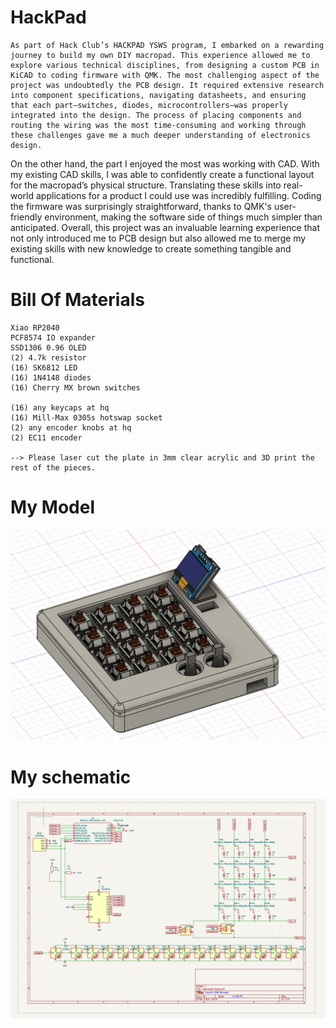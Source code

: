 # HackPad

    As part of Hack Club’s HACKPAD YSWS program, I embarked on a rewarding journey to build my own DIY macropad. This experience allowed me to explore various technical disciplines, from designing a custom PCB in KiCAD to coding firmware with QMK. The most challenging aspect of the project was undoubtedly the PCB design. It required extensive research into component specifications, navigating datasheets, and ensuring that each part—switches, diodes, microcontrollers—was properly integrated into the design. The process of placing components and routing the wiring was the most time-consuming and working through these challenges gave me a much deeper understanding of electronics design.

On the other hand, the part I enjoyed the most was working with CAD. With my existing CAD skills, I was able to confidently create a functional layout for the macropad’s physical structure. Translating these skills into real-world applications for a product I could use was incredibly fulfilling. Coding the firmware was surprisingly straightforward, thanks to QMK's user-friendly environment, making the software side of things much simpler than anticipated. Overall, this project was an invaluable learning experience that not only introduced me to PCB design but also allowed me to merge my existing skills with new knowledge to create something tangible and functional.
# Bill Of Materials

    Xiao RP2040
    PCF8574 IO expander
    SSD1306 0.96 OLED
    (2) 4.7k resistor
    (16) SK6812 LED
    (16) 1N4148 diodes
    (16) Cherry MX brown switches

    (16) any keycaps at hq
    (16) Mill-Max 0305s hotswap socket
    (2) any encoder knobs at hq
    (2) EC11 encoder
    
    --> Please laser cut the plate in 3mm clear acrylic and 3D print the rest of the pieces.

# My Model
![fusion](CAD/fusion.png)

# My schematic
![fusion](CAD/schematic.png)
